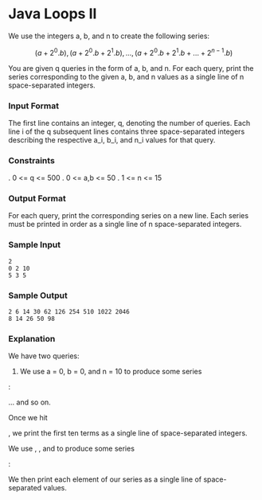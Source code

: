 # Java Loops II

We use the integers a, b, and n to create the following series:

```math
(a + {2}^0 .b), (a + {2}^0 .b + {2}^1 .b), ... , (a + {2}^0 .b + {2}^1 .b + ... + {2}^{n-1} .b)
```

You are given q queries in the form of a, b, and n. For each query, print the series corresponding to the given a, b, and n values as a single line of n
space-separated integers.

### Input Format

The first line contains an integer, q, denoting the number of queries.
Each line i of the q subsequent lines contains three space-separated integers describing the respective a_i, b_i, and n_i
values for that query.

### Constraints

. 0 <= q <= 500
. 0 <= a,b <= 50
. 1 <= n <= 15

### Output Format

For each query, print the corresponding series on a new line. Each series must be printed in order as a single line of
n space-separated integers.

### Sample Input

    2
    0 2 10
    5 3 5

### Sample Output

    2 6 14 30 62 126 254 510 1022 2046
    8 14 26 50 98

### Explanation

We have two queries:

1. We use a = 0, b = 0, and n = 10 to produce some series 

:

... and so on.

Once we hit

, we print the first ten terms as a single line of space-separated integers.

We use
, , and to produce some series

:

We then print each element of our series as a single line of space-separated values.
